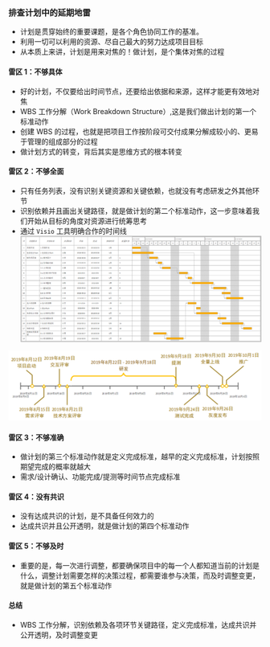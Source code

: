 <!--
 * @Author: kunliang
 * @Date: 2023-04-23 16:08:21
 * @LastEditors: kunliang
 * @LastEditTime: 2023-04-23 17:19:23
 * @Description: file content
 * @FilePath: \checkforgaps\notes\规划：排查计划中的延期地雷.md
-->

### 排查计划中的延期地雷

- 计划是贯穿始终的重要课题，是各个角色协同工作的基准。
- 利用一切可以利用的资源、尽自己最大的努力达成项目目标
- 从本质上来讲，计划是用来对焦的！做计划，是个集体对焦的过程

#### 雷区 1：不够具体

- 好的计划，不仅要给出时间节点，还要给出依据和来源，这样才能更有效地对焦
- WBS 工作分解（Work Breakdown Structure）,这是我们做出计划的第一个标准动作
- 创建 WBS 的过程，也就是把项目工作按阶段可交付成果分解成较小的、更易于管理的组成部分的过程
- 做计划方式的转变，背后其实是思维方式的根本转变

#### 雷区 2：不够全面

- 只有任务列表，没有识别关键资源和关键依赖，也就没有考虑研发之外其他环节
- 识别依赖并且画出关键路径，就是做计划的第二个标准动作，这一步意味着我们开始从目标的角度对资源进行统筹思考
- 通过 `Visio` 工具明确合作的时间线
  <img src="../../source/image/图片2.png" alt=""/>

<img src="../../source/image/图片3.png" alt=""/>

#### 雷区 3：不够准确

- 做计划的第三个标准动作就是定义完成标准，越早的定义完成标准，计划按照期望完成的概率就越大
- 需求/设计确认、功能完成/提测等时间节点完成标准

#### 雷区 4：没有共识

- 没有达成共识的计划，是不具备任何效力的
- 达成共识并且公开透明，就是做计划的第四个标准动作

#### 雷区 5：不够及时

- 重要的是，每一次进行调整，都要确保项目中的每一个人都知道当前的计划是什么，调整计划需要怎样的决策过程，都需要谁参与决策，而及时调整变更，就是做计划的第五个标准动作

#### 总结

- WBS 工作分解，识别依赖及各项环节关键路径，定义完成标准，达成共识并公开透明，及时调整变更
